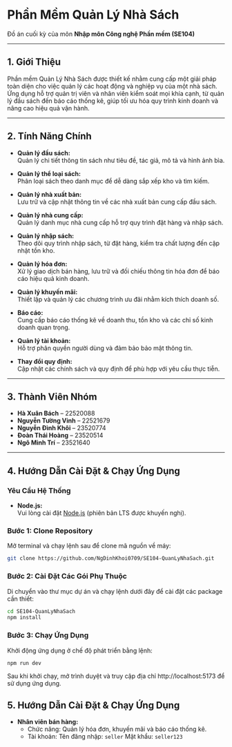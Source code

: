 # Phần Mềm Quản Lý Nhà Sách

Đồ án cuối kỳ của môn **Nhập môn Công nghệ Phần mềm (SE104)**

---

## 1. Giới Thiệu

Phần mềm Quản Lý Nhà Sách được thiết kế nhằm cung cấp một giải pháp toàn diện cho việc quản lý các hoạt động và nghiệp vụ của một nhà sách. Ứng dụng hỗ trợ quản trị viên và nhân viên kiểm soát mọi khía cạnh, từ quản lý đầu sách đến báo cáo thống kê, giúp tối ưu hóa quy trình kinh doanh và nâng cao hiệu quả vận hành.

---

## 2. Tính Năng Chính

- **Quản lý đầu sách:**  
  Quản lý chi tiết thông tin sách như tiêu đề, tác giả, mô tả và hình ảnh bìa.

- **Quản lý thể loại sách:**  
  Phân loại sách theo danh mục để dễ dàng sắp xếp kho và tìm kiếm.

- **Quản lý nhà xuất bản:**  
  Lưu trữ và cập nhật thông tin về các nhà xuất bản cung cấp đầu sách.

- **Quản lý nhà cung cấp:**  
  Quản lý danh mục nhà cung cấp hỗ trợ quy trình đặt hàng và nhập sách.

- **Quản lý nhập sách:**  
  Theo dõi quy trình nhập sách, từ đặt hàng, kiểm tra chất lượng đến cập nhật tồn kho.

- **Quản lý hóa đơn:**  
  Xử lý giao dịch bán hàng, lưu trữ và đối chiếu thông tin hóa đơn để báo cáo hiệu quả kinh doanh.

- **Quản lý khuyến mãi:**  
  Thiết lập và quản lý các chương trình ưu đãi nhằm kích thích doanh số.

- **Báo cáo:**  
  Cung cấp báo cáo thống kê về doanh thu, tồn kho và các chỉ số kinh doanh quan trọng.

- **Quản lý tài khoản:**  
  Hỗ trợ phân quyền người dùng và đảm bảo bảo mật thông tin.

- **Thay đổi quy định:**  
  Cập nhật các chính sách và quy định để phù hợp với yêu cầu thực tiễn.

---

## 3. Thành Viên Nhóm

- **Hà Xuân Bách** – 22520088  
- **Nguyễn Tường Vinh** – 22521679  
- **Nguyễn Đình Khôi** – 23520774  
- **Đoàn Thái Hoàng** – 23520514  
- **Ngô Minh Trí** – 23521640

---

## 4. Hướng Dẫn Cài Đặt & Chạy Ứng Dụng

### Yêu Cầu Hệ Thống

- **Node.js:**  
  Vui lòng cài đặt [Node.js](https://nodejs.org/) (phiên bản LTS được khuyến nghị).

### Bước 1: Clone Repository

Mở terminal và chạy lệnh sau để clone mã nguồn về máy:

```bash
git clone https://github.com/NgDinhKhoi0709/SE104-QuanLyNhaSach.git
```

### Bước 2: Cài Đặt Các Gói Phụ Thuộc
Di chuyển vào thư mục dự án và chạy lệnh dưới đây để cài đặt các package cần thiết:
```bash
cd SE104-QuanLyNhaSach
npm install
```

### Bước 3: Chạy Ứng Dụng
Khởi động ứng dụng ở chế độ phát triển bằng lệnh:
```bash
npm run dev
```
Sau khi khởi chạy, mở trình duyệt và truy cập địa chỉ http://localhost:5173 để sử dụng ứng dụng.

## 5. Hướng Dẫn Cài Đặt & Chạy Ứng Dụng
- **Nhân viên bán hàng:**
  + Chức năng: Quản lý hóa đơn, khuyến mãi và báo cáo thống kê.
  + Tài khoản:
    Tên đăng nhập: `seller`
    Mật khẩu: `seller123`
    
